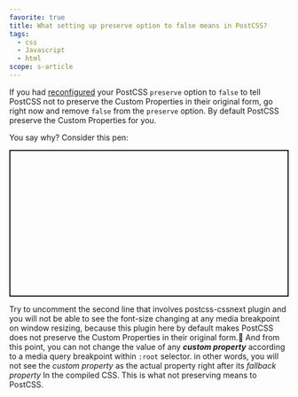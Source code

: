 ```yaml
---
favorite: true
title: What setting up preserve option to false means in PostCSS?
tags:
  - css
  - Javascript
  - html
scope: s-article
---
```


If you had [reconfigured](https://www.npmjs.com/package/postcss-custom-properties#preserve "postcss-custom-properties options") your PostCSS `preserve` option to `false` to tell PostCSS not to preserve the Custom Properties in their original form, go right now and remove `false` from the `preserve` option. By default PostCSS preserve the Custom Properties for you.

You say why? Consider this pen:

<p class="codepen" data-height="265" data-theme-id="dark" data-default-tab="css,result" data-user="ahmedhosna95" data-slug-hash="ExjedYJ" style="height: 265px; box-sizing: border-box; display: flex; align-items: center; justify-content: center; border: 2px solid; margin: 1em 0; padding: 1em;" data-pen-title="ExjedYJ"></p>

Try to uncomment the second line that involves postcss-cssnext plugin and you will not be able to see the font-size changing at any media breakpoint on window resizing, because this plugin here by default makes PostCSS does not preserve the Custom Properties in their original form. ِAnd from this point, you can not change the value of any ***custom property*** according to a media query breakpoint within `:root` selector. in other words, you will not see the *custom property* as the actual property right after its *fallback property* In the compiled CSS. This is what not preserving means to PostCSS.

